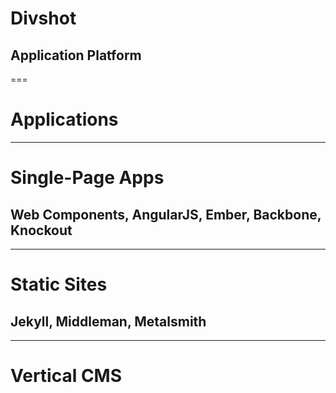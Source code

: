 # Divshot
## Application Platform

===

# Applications

---

# Single-Page Apps
## Web Components, AngularJS, Ember, Backbone, Knockout

---

# Static Sites
## Jekyll, Middleman, Metalsmith

---

# Vertical CMS